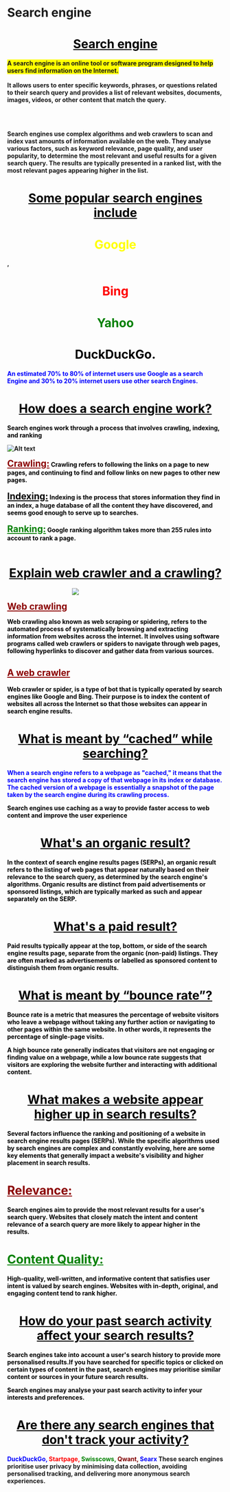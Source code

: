 
<h1 steyle="color:red;" >Search engine</h1>

<h1 align="center" style="color:black;"> <u> <b>Search engine</h1></u><b>


<p style="background-color:yellow;display:inline">A search engine is an online tool or software program designed to help users find information on the Internet. </p><br><br>
It allows users to enter specific keywords, phrases, or questions related to their search query and provides a list of relevant websites, documents, images, videos, or other content that match the query.</p><br><br>

<p>Search engines use complex algorithms and web crawlers to scan and index vast amounts of information available on the web. They analyse various factors, such as keyword relevance, page quality, and user popularity, to determine the most relevant and useful results for a given search query. The results are typically presented in a ranked list, with the most relevant pages appearing higher in the list.</p>

<h1 align="center" style="color:black;"> <u> <b>Some popular search engines include </h1></u><b><h1 align="center" style="color:yellow;">Google</h1>, <h1 align="center" style="color:red;">Bing</h1><h1 align="center" style="color:green;"> Yahoo</h1><h1 align="center" style="color:black;">  DuckDuckGo.</h1>

<p style="color:blue;">An estimated 70% to 80% of internet users use Google as a search Engine and 30% to 20% internet users use other search Engines.</p>

<h1 align="center" style="color:black;"> <u> <b>How does a search engine work?</h1></u><b>
<p style="color:black;">Search engines work through a process that involves crawling, indexing, and ranking</p>

![Alt text](indexing-and-ranking.jpg)

<h2 style="color:darkred;display:inline"><u>Crawling:</h2></u>

<p style="color:black;display:inline">Crawling refers to following the links on a page to new pages, and continuing to find and follow links on new pages to other new pages.</p> <br><br>

<h2 style="color:black; display:inline"><u>Indexing:</h2></u>
<p style="color:black;display:inline">Indexing is the process that stores information they find in an  index, a huge database of all the content they have discovered, and seems good enough to serve up to searches.</p> <br><br>

<h2 style="color:green; display:inline"><u>Ranking:</h2></u>

<p style="color:black;display:inline">Google ranking algorithm takes more than 255 rules into account to rank a page.</p><br><br>

<h1 align="center" style="color:black;"> <u> <b>Explain web crawler and a crawling?</h1></b></u>

<img style="margin-left:30%" src="crawler.jpg"></img>
<h2 style="color:darkred;display:inline"><u>Web crawling</h2></u>
<p style="color:black;">Web crawling also known as web scraping or spidering, refers to the automated process of systematically browsing and extracting information from websites across the internet. It involves using software programs called web crawlers or spiders to navigate through web pages, following hyperlinks to discover and gather data from various sources.</p>

<h2 style="color:darkred;"><u>A web crawler</h2> </u>
<p style=color:black;">Web crawler or spider, is a type of bot that is typically operated by search engines like Google and Bing. Their purpose is to index the content of websites all across the Internet so that those websites can appear in search engine results.</p>

<h1 align=center style="color:black;"><u><b>What is meant by “cached” while searching?</h1> </u><b>
<p style="color:blue;">When a search engine refers to a webpage as "cached," it means that the search engine has stored a copy of that webpage in its index or database. The cached version of a webpage is essentially a snapshot of the page taken by the search engine during its crawling process.</p>

<p style="color:black;">Search engines use caching as a way to provide faster access to web content and improve the user experience</p>

 <h1 align=center style="color:black;"><u> <b>What's an organic result?</h1></u></b>

 <p style="color:black;">In the context of search engine results pages (SERPs), an organic result refers to the listing of web pages that appear naturally based on their relevance to the search query, as determined by the search engine's algorithms. Organic results   are distinct from paid advertisements or sponsored listings, which are typically marked as such and appear separately on the SERP.</p>


 <h1 align="center" style="color:black;"><u><b>What's a paid result?</h1></u></b>

 <p style="color:black;"> Paid results typically appear at the top, bottom, or side of the search engine results page, separate from the organic (non-paid) listings. They are often marked as advertisements or labelled as sponsored content to distinguish them from organic results.</p>

  <h1 align="center" style="color:black;"><b><u>What is meant by “bounce rate”?</h1></b></u>

  <p style="color:black;">Bounce rate is a metric that measures the percentage of website visitors who leave a webpage without taking any further action or navigating to other pages within the same website. In other words, it represents the percentage of single-page visits.</p>

   <p style="color:black;">A high bounce rate generally indicates that visitors are not engaging or finding value on a webpage, while a low bounce rate suggests that visitors are exploring the website further and interacting with additional content.</p>

<h1 align="center" style="color:black;"><b><u>What makes a website appear higher up in search results?</h1></b></u>

<p style="color:black;">Several factors influence the ranking and positioning of a website in search engine results pages (SERPs). While the specific algorithms used by search engines are complex and constantly evolving, here are some key elements that generally impact a website's visibility and higher placement in search results.</p>

<h1 style="color:darkred;"><u><b>Relevance: </h1></u></b>
<p style="color:black;">Search engines aim to provide the most relevant results for a user's search query. Websites that closely match the intent and content relevance of a search query are more likely to appear higher in the results.</p>


<h1 style="color:green;"><u><b>Content Quality: </h1></u></b>
<p style="color:black;">High-quality, well-written, and informative content that satisfies user intent is valued by search engines. Websites with in-depth, original, and engaging content tend to rank higher.</p>

<h1 align="center" style="color:black;"><b><u>How do your past search activity affect your search results?</h1></b></u>

<p style="color:black;">Search engines take into account a user's search history to provide more personalised results.If you have searched for specific topics or clicked on certain types of content in the past, search engines may prioritise similar content or sources in your future search results.</p>

<p style="color:black;">Search engines may analyse your past search activity to infer your interests and preferences.</p>

<h1 align="center" style="color:black;"><b><u>Are there any search engines that don't track your activity?</h1></b></u>

<p><span style="color:blue;font-weight:bold">DuckDuckGo,</span>
<span style="color:red;font-weight:bold">Startpage,</span>
<span style="color:green;font-weight:bold">Swisscows,</span> <span style="color:maroon; font-weight:bold">Qwant,</span> <span style="color:blue;font-weight:bold">Searx</span> These search engines prioritise user privacy by minimising data collection, avoiding personalised tracking, and delivering more anonymous search experiences.</p>

